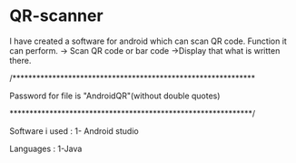 # QR-scanner
I have created a software for android which can scan QR code.
Function it can perform.
-> Scan  QR code or bar code
->Display that what is written there.


/*************************************************************


Password for file is "AndroidQR"(without double quotes)

*************************************************************/

Software i used :
1- Android studio

Languages :
1-Java
